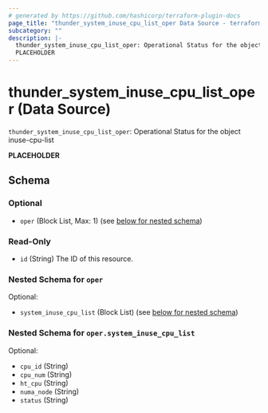 ```yaml
---
# generated by https://github.com/hashicorp/terraform-plugin-docs
page_title: "thunder_system_inuse_cpu_list_oper Data Source - terraform-provider-thunder"
subcategory: ""
description: |-
  thunder_system_inuse_cpu_list_oper: Operational Status for the object inuse-cpu-list
  PLACEHOLDER
---
```


# thunder_system_inuse_cpu_list_oper (Data Source)

`thunder_system_inuse_cpu_list_oper`: Operational Status for the object inuse-cpu-list

__PLACEHOLDER__



<!-- schema generated by tfplugindocs -->
## Schema

### Optional

- `oper` (Block List, Max: 1) (see [below for nested schema](#nestedblock--oper))

### Read-Only

- `id` (String) The ID of this resource.

<a id="nestedblock--oper"></a>
### Nested Schema for `oper`

Optional:

- `system_inuse_cpu_list` (Block List) (see [below for nested schema](#nestedblock--oper--system_inuse_cpu_list))

<a id="nestedblock--oper--system_inuse_cpu_list"></a>
### Nested Schema for `oper.system_inuse_cpu_list`

Optional:

- `cpu_id` (String)
- `cpu_num` (String)
- `ht_cpu` (String)
- `numa_node` (String)
- `status` (String)


